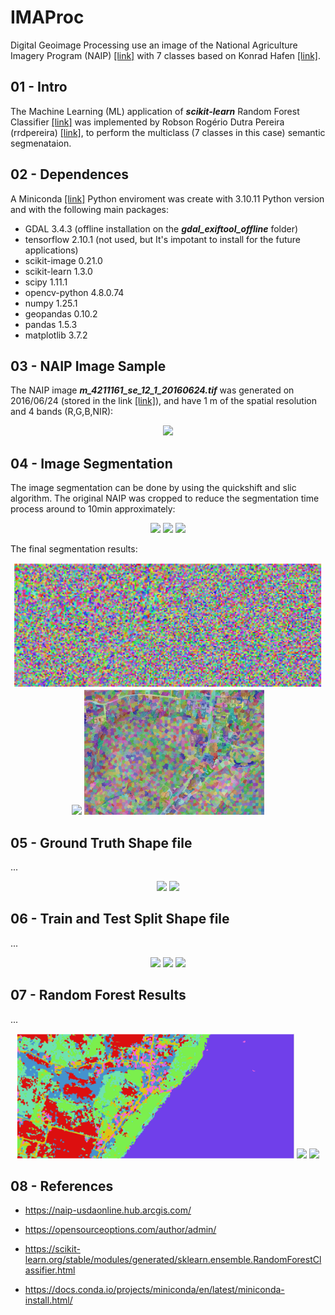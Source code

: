 # IMAProc
Digital Geoimage Processing use an image of the National Agriculture Imagery Program (NAIP) [[link]](https://naip-usdaonline.hub.arcgis.com/) with 7 classes based on Konrad Hafen [[link]](https://opensourceoptions.com/author/admin/).

## 01 - Intro 

The Machine Learning (ML) application of ***scikit-learn*** Random Forest Classifier [[link]](https://scikit-learn.org/stable/modules/generated/sklearn.ensemble.RandomForestClassifier.html) was implemented by Robson Rogério Dutra Pereira (rrdpereira) [[link]](https://github.com/rrdpereira/), to perform the multiclass (7 classes in this case) semantic segmenataion.

## 02 - Dependences

A Miniconda [[link]](https://docs.conda.io/projects/miniconda/en/latest/miniconda-install.html/) Python enviroment was create with 3.10.11 Python version and with the following main packages:
* GDAL                    3.4.3 (offline installation on the ***gdal_exiftool_offline*** folder)
* tensorflow              2.10.1 (not used, but It's impotant to install for the future applications)
* scikit-image            0.21.0
* scikit-learn            1.3.0
* scipy                   1.11.1
* opencv-python           4.8.0.74
* numpy                   1.25.1
* geopandas               0.10.2
* pandas                  1.5.3 
* matplotlib              3.7.2

## 03 - NAIP Image Sample

The NAIP image ***m_4211161_se_12_1_20160624.tif*** was generated on 2016/06/24 (stored in the link [[link]](https://drive.google.com/file/d/1EijARm2qpfdboEdktNIFunobpYBWdLFd/view?usp=drive_link)), and have 1 m of the spatial resolution and 4 bands (R,G,B,NIR):

<p align="center">
  <img height=200px src="./docs/00_NAIP_original.PNG" />  
</p>

## 04 - Image Segmentation

The image segmentation can be done by using the quickshift and slic algorithm. The original NAIP was cropped to reduce the segmentation time process around to 10min approximately:

<p align="center">
  <img height=200px src="./docs/01_NAIP_original_with_polycrop.PNG" />
  <img height=200px src="./docs/02_NAIP_cropregion.PNG" /> 
  <img height=200px src="./docs/03_NAIP_cropped.PNG" />  
</p>

The final segmentation results:

<p align="center">
  <img height=200px src="./docs/04_SegmentsFinal.PNG" />
  <img height=200px src="./docs/04_SegmentsFinal_transparency.PNG" /> 
  <img height=200px src="./docs/05_SegmentsFinal_transparency.PNG" />  
</p>

## 05 - Ground Truth Shape file

...

<p align="center">
  <img height=200px src="./docs/06_ground_truth_305.PNG" />
  <img height=200px src="./docs/06b_ground_truth_305.PNG" />
</p>

## 06 - Train and Test Split Shape file

...

<p align="center">
  <img height=200px src="./docs/07_train_214.PNG" />
  <img height=200px src="./docs/08_test_91.PNG" />
  <img height=200px src="./docs/09_train_test.PNG" />
</p>

## 07 - Random Forest Results

...

<p align="center">
  <img height=200px src="./docs/10_classified.PNG" />
  <img height=200px src="./docs/10_classified_transparency.PNG" />
  <img height=200px src="./docs/11_classified_transparency.PNG" />
</p>

## 08 - References

 * https://naip-usdaonline.hub.arcgis.com/

 * https://opensourceoptions.com/author/admin/

 * https://scikit-learn.org/stable/modules/generated/sklearn.ensemble.RandomForestClassifier.html

 * https://docs.conda.io/projects/miniconda/en/latest/miniconda-install.html/